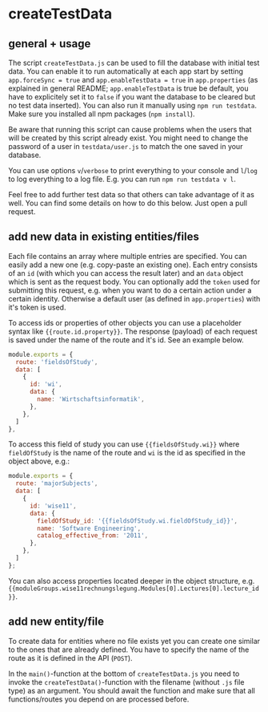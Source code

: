 # createTestData

## general + usage

The script `createTestData.js` can be used to fill the database with initial test data.
You can enable it to run automatically at each app start by setting `app.forceSync = true` and `app.enableTestData = true` in `app.properties` (as explained in general README; `app.enableTestData` is true be default, you have to explicitely set it to `false` if you want the database to be cleared but no test data inserted).
You can also run it manually using `npm run testdata`.
Make sure you installed all npm packages (`npm install`).

Be aware that running this script can cause problems when the users that will be created by this script already exist.
You might need to change the password of a user in `testdata/user.js` to match the one saved in your database.

You can use options `v`/`verbose` to print everything to your console and `l`/`log` to log everything to a log file.
E.g. you can run `npm run testdata v l`.

Feel free to add further test data so that others can take advantage of it as well.
You can find some details on how to do this below.
Just open a pull request.

## add new data in existing entities/files

Each file contains an array where multiple entries are specified.
You can easily add a new one (e.g. copy-paste an existing one).
Each entry consists of an `id` (with which you can access the result later) and an `data` object which is sent as the request body.
You can optionally add the `token` used for submitting this request, e.g. when you want to do a certain action under a certain identity.
Otherwise a default user (as defined in `app.properties`) with it's token is used.

To access ids or properties of other objects you can use a placeholder syntax like `{{route.id.property}}`.
The response (payload) of each request is saved under the name of the route and it's id.
See an example below.

```js
module.exports = {
  route: 'fieldsOfStudy',
  data: [
    {
      id: 'wi',
      data: {
        name: 'Wirtschaftsinformatik',
      },
    },
  ]
},
```

To access this field of study you can use `{{fieldsOfStudy.wi}}` where `fieldOfStudy` is the name of the route and `wi` is the id as specified in the object above, e.g.:

```js
module.exports = {
  route: 'majorSubjects',
  data: [
    {
      id: 'wise11',
      data: {
        fieldOfStudy_id: '{{fieldsOfStudy.wi.fieldOfStudy_id}}',
        name: 'Software Engineering',
        catalog_effective_from: '2011',
      },
    },
  ]
};
```

You can also access properties located deeper in the object structure, e.g. `{{moduleGroups.wise11rechnungslegung.Modules[0].Lectures[0].lecture_id}}`.

## add new entity/file

To create data for entities where no file exists yet you can create one similar to the ones that are already defined.
You have to specify the name of the route as it is defined in the API (`POST`).

In the `main()`-function at the bottom of `createTestData.js` you need to invoke the `createTestData()`-function with the filename (without `.js` file type) as an argument.
You should await the function and make sure that all functions/routes you depend on are processed before.
